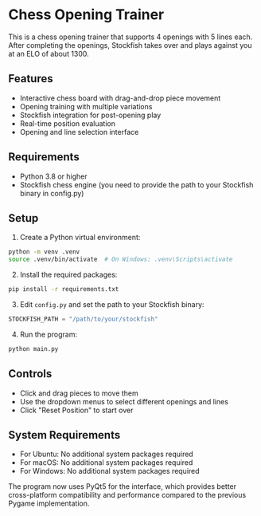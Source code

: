 # Chess Opening Trainer

This is a chess opening trainer that supports 4 openings with 5 lines each. After completing the openings, Stockfish takes over and plays against you at an ELO of about 1300.

## Features
- Interactive chess board with drag-and-drop piece movement
- Opening training with multiple variations
- Stockfish integration for post-opening play
- Real-time position evaluation
- Opening and line selection interface

## Requirements
- Python 3.8 or higher
- Stockfish chess engine (you need to provide the path to your Stockfish binary in config.py)

## Setup

1. Create a Python virtual environment:
```bash
python -m venv .venv
source .venv/bin/activate  # On Windows: .venv\Scripts\activate
```

2. Install the required packages:
```bash
pip install -r requirements.txt
```

3. Edit `config.py` and set the path to your Stockfish binary:
```python
STOCKFISH_PATH = "/path/to/your/stockfish"
```

4. Run the program:
```bash
python main.py
```

## Controls
- Click and drag pieces to move them
- Use the dropdown menus to select different openings and lines
- Click "Reset Position" to start over

## System Requirements
- For Ubuntu: No additional system packages required
- For macOS: No additional system packages required
- For Windows: No additional system packages required

The program now uses PyQt5 for the interface, which provides better cross-platform compatibility and performance compared to the previous Pygame implementation. 